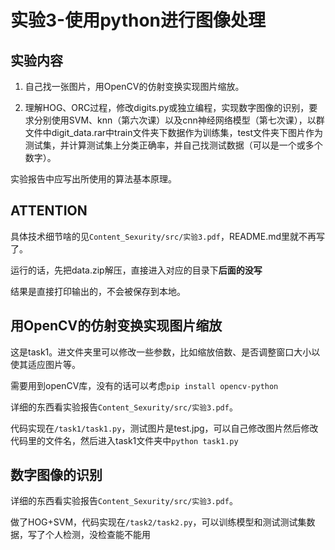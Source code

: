# 实验3-使用python进行图像处理  
## 实验内容

1. 自己找一张图片，用OpenCV的仿射变换实现图片缩放。

2. 理解HOG、ORC过程，修改digits.py或独立编程，实现数字图像的识别，要求分别使用SVM、knn（第六次课）以及cnn神经网络模型（第七次课），以群文件中digit_data.rar中train文件夹下数据作为训练集，test文件夹下图片作为测试集，并计算测试集上分类正确率，并自己找测试数据（可以是一个或多个数字）。

实验报告中应写出所使用的算法基本原理。

##  ATTENTION

具体技术细节啥的见`Content_Sexurity/src/实验3.pdf`，README.md里就不再写了。

运行的话，先把data.zip解压，直接进入对应的目录下**后面的没写**

结果是直接打印输出的，不会被保存到本地。

## **用OpenCV的仿射变换实现图片缩放**

这是task1。进文件夹里可以修改一些参数，比如缩放倍数、是否调整窗口大小以使其适应图片等。

需要用到openCV库，没有的话可以考虑`pip install opencv-python `

详细的东西看实验报告`Content_Sexurity/src/实验3.pdf`。

代码实现在`/task1/task1.py`，测试图片是test.jpg，可以自己修改图片然后修改代码里的文件名，然后进入task1文件夹中`python task1.py`

## 数字图像的识别

详细的东西看实验报告`Content_Sexurity/src/实验3.pdf`。

做了HOG+SVM，代码实现在`/task2/task2.py`，可以训练模型和测试测试集数据，写了个人检测，没检查能不能用